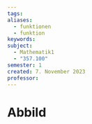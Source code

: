 ```yaml
---
tags: 
aliases:
  - funktionen
  - funktion
keywords: 
subject:
  - Mathematik1
  - "357.100"
semester: 1
created: 7. November 2023
professor:
---
```

 

# Abbild

